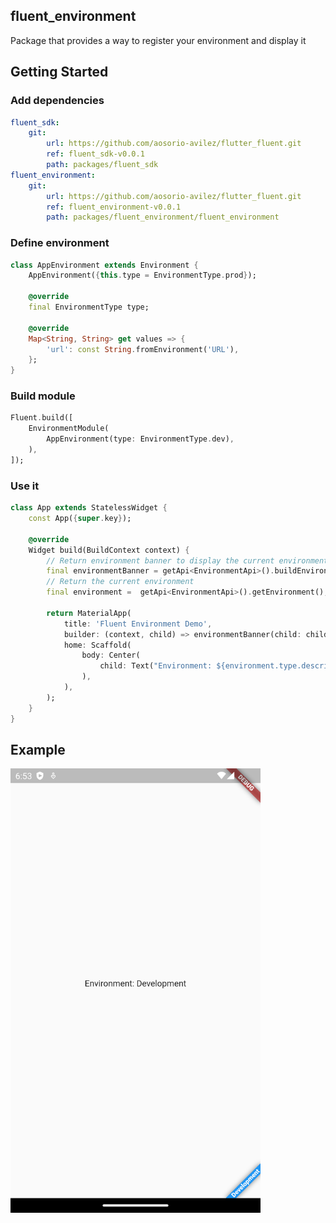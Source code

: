 ## fluent_environment
Package that provides a way to register your environment and display it

## Getting Started

### Add dependencies

```yaml
fluent_sdk:
    git:
        url: https://github.com/aosorio-avilez/flutter_fluent.git
        ref: fluent_sdk-v0.0.1
        path: packages/fluent_sdk
fluent_environment:
    git:	
        url: https://github.com/aosorio-avilez/flutter_fluent.git
        ref: fluent_environment-v0.0.1
        path: packages/fluent_environment/fluent_environment
```

### Define environment

```dart 
class AppEnvironment extends Environment {
    AppEnvironment({this.type = EnvironmentType.prod});
    
    @override
    final EnvironmentType type;

    @override
    Map<String, String> get values => {
        'url': const String.fromEnvironment('URL'),
    };
}
```

### Build module

```dart
Fluent.build([
    EnvironmentModule(
        AppEnvironment(type: EnvironmentType.dev),
    ),
]);
```

### Use it
```dart
class App extends StatelessWidget {
    const App({super.key});

    @override
    Widget build(BuildContext context) {
        // Return environment banner to display the current environment
        final environmentBanner = getApi<EnvironmentApi>().buildEnvironmentBanner;
        // Return the current environment
        final environment =  getApi<EnvironmentApi>().getEnvironment();
        
        return MaterialApp(
            title: 'Fluent Environment Demo',
            builder: (context, child) => environmentBanner(child: child!),
            home: Scaffold(
                body: Center(
                    child: Text("Environment: ${environment.type.description}"),
                ),
            ),
        );
    }
}
```

## Example

<img src="https://raw.githubusercontent.com/aosorio-avilez/flutter_fluent/main/resources/fluent_environment_example.png" width="400" />
